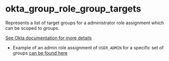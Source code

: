 # okta_group_role_group_targets

Represents a list of target groups for a administrator role assignment which can be scoped to groups.

[See Okta documentation for more details](https://developer.okta.com/docs/reference/api/roles/#group-administrator-role-group-targets)

- Example of an admin role assignment of `USER_ADMIN` for a specific set of groups [can be found here](./basic.tf)
